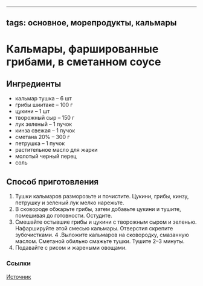----
tags: основное, морепродукты, кальмары
----

# Кальмары, фаршированные грибами, в сметанном соусе

## Ингредиенты
- кальмар тушка – 6 шт
- грибы шиитаке – 100 г
- цукини – 1 шт
- творожный сыр – 150 г
- лук зеленый – 1 пучок
- кинза свежая – 1 пучок
- сметана 20% – 300 г
- петрушка – 1 пучок
-  растительное масло для жарки
- молотый черный перец
- соль

## Способ приготовления
1. Тушки кальмаров разморозьте и почистите. Цукини, грибы, кинзу, петрушку и зеленый лук мелко нарежьте.
2. В сковороде обжарьте грибы, затем добавьте цукини и тушите, помешивая до готовности. Остудите.
3. Смешайте остывшие грибы и цукини с творожным сыром и зеленью. Нафаршируйте этой смесью кальмары. Отверстия скрепите зубочистками.
4 .Выложите кальмаров на сковородку, смазанную маслом. Сметаной обильно смажьте тушки. Тушите 2–3 минуты.
5. Подавайте с рисом и жареными овощами.

### Ссылки
[Источник](https://www.edimdoma.ru/retsepty/132283-kalmary-farshirovannye-gribami-v-smetannom-souse)


